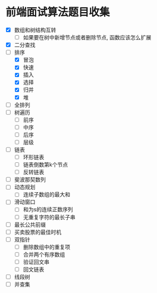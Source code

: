 # 前端面试算法题目收集
- [x] 数组和树结构互转
  - [ ] 如果要在树中新增节点或者删除节点, 函数应该怎么扩展
- [x] 二分查找
- [ ] 排序
  - [x] 冒泡
  - [x] 快速
  - [x] 插入
  - [x] 选择
  - [x] 归并
  - [x] 堆
- [ ] 全排列
- [ ] 树遍历
  - [ ] 前序
  - [ ] 中序
  - [ ] 后序
  - [ ] 层级
- [ ] 链表
  - [ ] 环形链表
  - [ ] 链表倒数第k个节点
  - [ ] 反转链表
- [ ] 斐波那契数列
- [ ] 动态规划
  - [ ] 连续子数组的最大和
- [ ] 滑动窗口
  - [ ] 和为s的连续正数序列
  - [ ] 无重复字符的最长子串
- [ ] 最长公共前缀
- [ ] 买卖股票的最佳时机
- [ ] 双指针
  - [ ] 删除数组中的重复项
  - [ ] 合并两个有序数组
  - [ ] 验证回文串
  - [ ] 回文链表
- [ ] 线段树
- [ ] 并查集
